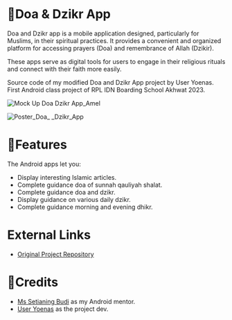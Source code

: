 # 📱Doa & Dzikr App
Doa and Dzikr app is a mobile application designed, particularly for Muslims, in their spiritual practices. It provides a convenient and organized platform for accessing prayers (Doa) and remembrance of Allah (Dzikir). 

These apps serve as digital tools for users to engage in their religious rituals and connect with their faith more easily. 

Source code of my modified Doa and Dzikr App project by User Yoenas. First Android class project of RPL IDN Boarding School Akhwat 2023. 

![Mock Up Doa   Dzikr App_Amel](https://github.com/ameliacahyanii/Doa_and_Dzikr_App/assets/110214422/522aa08a-80ed-4991-9a71-8d966f6c0fdf)

![Poster_Doa_ _Dzikr_App](https://github.com/ameliacahyanii/Doa_and_Dzikr_App/assets/110214422/9b5e9668-8b14-45b8-8513-5335513d4c52)

# 📑Features
The Android apps let you: 
- Display interesting Islamic articles.
- Complete guidance doa of sunnah qauliyah shalat. 
- Complete guidance doa and dzikr. 
- Display guidance on various daily dzikr.
- Complete guidance morning and evening dhikr.

# External Links
- [Original Project Repository](https://github.com/ameliacahyanii/Doa_and_Dzikr_App)

# 📢Credits
- [Ms Setianing Budi](https://github.com/setianing-budi) as my Android mentor.
- [User Yoenas](https://github.com/Yoenas) as the project dev.
